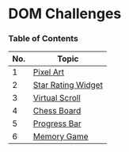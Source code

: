 # DOM Challenges

### Table of Contents

| No. | Topic                                                                                    |
| --- | ---------------------------------------------------------------------------------------- |
| 1   | [Pixel Art](https://pr7prashant.github.io/dom-challenges/PixelArt/index.html)            |
| 2   | [Star Rating Widget](https://pr7prashant.github.io/dom-challenges/StarRating/index.html) |
| 3   | [Virtual Scroll](https://pr7prashant.github.io/dom-challenges/VirtualScroll/index.html)  |
| 4   | [Chess Board](https://pr7prashant.github.io/dom-challenges/ChessBoard/index.html)        |
| 5   | [Progress Bar](https://pr7prashant.github.io/dom-challenges/ProgressBar/index.html)      |
| 6   | [Memory Game](https://pr7prashant.github.io/dom-challenges/MemoryGame/index.html)        |
